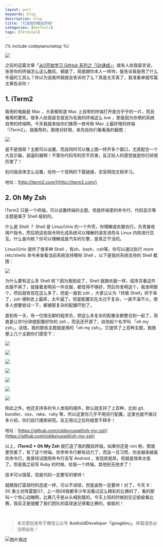 ```yaml
---
layout: post
keywords: blog
description: blog
title: "打造我的酷炫终端"
categories: [DevTools]
tags: [Terminal]
---
```

{% include codepiano/setup %}

![](/image/github11.jpg)

之前的这篇文章「[从0开始学习 GitHub 系列之「Git速成」](http://stormzhang.com/github/2016/05/30/learn-github-fromzero3/)」就有人给我留言说，张哥你的终端怎么这么酷炫，碉堡了，简直跟你本人一样帅，能告诉我是用了什么牛逼的工具么？你以为说我帅我就会告诉你了么？真是太天真了，我准备单独写篇文章告诉你！

## 1. iTerm2

我用的电脑是 Mac ，大家都知道 Mac 上自带的终端打开是白乎乎的一片，而且难用的要死，很多人给我留言就说为毛我的终端这么 low ，那是因为你用的系统自带的终端啊。今天我就来给你们推荐一款号称 Mac 上最好用的终端「iTerm2」，我推荐的，那绝对好用，来先给你们看看我的截图：

![](/image/iterm2.png)

是不是很屌？主题可以设置，而且同时可以像上图一样开多个窗口，尤其配合一个大显示器，装逼利器啊！不管你代码写的厉不厉害，反正给人的感觉就是你已经很厉害了！

别问我具体怎么设置，给你一个官网的下载链接，去官网找文档学习。

地址：[http://iterm2.com/](http://iterm2.com/)

## 2. Oh My Zsh

iTerm2 只是一个终端，可以设置终端的主题，但是终端里的命令行、代码显示等主题是属于 Shell 级别的。

什么是 Shell ？
Shell 是 Linux/Unix 的一个外壳，你理解成衣服也行。负责接收用户指令，然后把这些指令转化成系统可以理解的语言进而与 Linux 内核进行交互。什么是内核？你可以理解成是汽车的引擎，是真正干活的。

Linux/Unix 提供了很多种 Shell ，有sh、bash、csh等，你可以通过执行 more /etc/shells 命令来查看当前系统支持哪些 Shell ，以下是我的系统支持的 Shell 截图：

![](/image/shells.png)

为什么要有这么多 Shell 呢？因为我刚说了，Shell 就跟衣服一样，程序员看这件衣服不爽了，就接着发明另一件衣服，都觉得不够好，然后你发明这个，我发明那个，然后就有现在这么多了，但是一直到 zsh ，大家公认为「终极 Shell」终于来了，zsh 堪称史上最屌，太牛逼了。但是配置实在太过于复杂，一直不温不火，很多人想要尝试一下，都被那复杂的配置吓到了。

直到有一天，有一位很无聊的程序员，把这么多复杂的配置全都整合到一起了，简直是让你1分钟就配置好你的 zsh ，而且还开源了，给他起个名字叫 「oh my zsh」，没错，我的那些主题就是用的「oh my zsh」，它提供了上百种主题，我随便上几个主题你们感受下：

![](/image/zsh1.png)

![](/image/zsh2.png)

![](/image/zsh3.png)

![](/image/zsh4.png)

![](/image/zsh5.png)

![](/image/zsh6.png)

![](/image/zsh7.jpg)


除此之外，他还支持多的令人发指的插件，默认就支持了上百种，比如 git、bundler、osx、rake、ruby 等，所以这里你几乎不用另行配置。这里也就不做过多介绍，你们自行搜索研究。反正用过之后你就爱不释手！

地址：[https://github.com/robbyrussell/oh-my-zsh](https://github.com/robbyrussell/oh-my-zsh)

以上，**iTerm2 + Oh My Zsh** 就打造了我的酷炫终端，如果你还是 vim 粉，那就更完美了，有了这个终端，你学命令行都有动力了，而且一旦习惯，你会越来越喜欢命令行，我曾经试图用命令行去写 Android ，发现屌是屌，但就是效率太低了。但是我之前写 Ruby 的时候，给我一个终端，其他别无他求了！

技术可以很菜，但是代码一定要写的够帅！

就跟我打篮球时的态度一样，可以不进球，但是姿势一定要帅！对了，今天 9：00 勇士对阵雷霆G7，上一场G6我都多少年没看过这么精彩的比赛的了，看的那叫一个惊心动魄啊，比赛几乎是从头喊到尾的。今天上班的时候别忘记偷偷看比赛，我反正是提醒了我们团队的篮球迷记得看比赛的，偷偷的！


<br />

> 本文原创发布于微信公众号 **AndroidDeveloper「googdev」**，转载请务必注明出处！

![图片描述](/image/weixinpublic.jpg)

